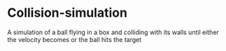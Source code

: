# Collision-simulation
A simulation of a ball flying in a box and colliding with its walls until either the velocity becomes or the ball hits the target 
